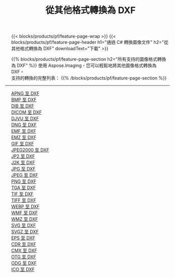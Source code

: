 ﻿---
title: 從其他格式轉換為 DXF 
weight: 3920
url: /zh-hant/java/conversion/to/dxf 
lang: zh-hant
langdirlevel: 2
locales: zh-hans,ja,it,ru,de,es,fr,nl,id,lt,pl,pt,vi,tr,ko,zh-hant,ar,hi,th,sv,cs,uk,he
description: 使用 Aspose.Imaging，您可以輕鬆地將其他格式轉換為 DXF
---

{{< blocks/products/pf/feature-page-wrap >}}
{{< blocks/products/pf/feature-page-header h1="通過 C# 轉換圖像文件" h2="從其他格式轉換為 DXF" downloadText="下載" >}}


{{% blocks/products/pf/feature-page-section  h2="所有支持的圖像格式轉換為 DXF" %}}
使用 Aspose.Imaging，您可以輕鬆地將其他圖像格式轉換為 DXF。
<br/>
支持的轉換的完整列表：
{{% /blocks/products/pf/feature-page-section %}}
<div class="container-fluid productfamilypage bg-gray">
    <div class="convertypes bg-gray agp-content section">
        <div class="container">
		<hr style="margin-left:-20px;"/>
		<div class="row other-converters">
		    <div class='col-md-2 other-converter remove-lp remove-rp'><a href="/imaging/zh-hant/java/conversion/apng-to-dxf" >APNG 至 DXF</a></div>
<div class='col-md-2 other-converter remove-lp remove-rp'><a href="/imaging/zh-hant/java/conversion/bmp-to-dxf" >BMP 至 DXF</a></div>
<div class='col-md-2 other-converter remove-lp remove-rp'><a href="/imaging/zh-hant/java/conversion/dib-to-dxf" >DIB 至 DXF</a></div>
<div class='col-md-2 other-converter remove-lp remove-rp'><a href="/imaging/zh-hant/java/conversion/dicom-to-dxf" >DICOM 至 DXF</a></div>
<div class='col-md-2 other-converter remove-lp remove-rp'><a href="/imaging/zh-hant/java/conversion/djvu-to-dxf" >DJVU 至 DXF</a></div>
<div class='col-md-2 other-converter remove-lp remove-rp'><a href="/imaging/zh-hant/java/conversion/dng-to-dxf" >DNG 至 DXF</a></div>
<div class='col-md-2 other-converter remove-lp remove-rp'><a href="/imaging/zh-hant/java/conversion/emf-to-dxf" >EMF 至 DXF</a></div>
<div class='col-md-2 other-converter remove-lp remove-rp'><a href="/imaging/zh-hant/java/conversion/emz-to-dxf" >EMZ 至 DXF</a></div>
<div class='col-md-2 other-converter remove-lp remove-rp'><a href="/imaging/zh-hant/java/conversion/gif-to-dxf" >GIF 至 DXF</a></div>
<div class='col-md-2 other-converter remove-lp remove-rp'><a href="/imaging/zh-hant/java/conversion/jpeg2000-to-dxf" >JPEG2000 至 DXF</a></div>
<div class='col-md-2 other-converter remove-lp remove-rp'><a href="/imaging/zh-hant/java/conversion/jp2-to-dxf" >JP2 至 DXF</a></div>
<div class='col-md-2 other-converter remove-lp remove-rp'><a href="/imaging/zh-hant/java/conversion/j2k-to-dxf" >J2K 至 DXF</a></div>
<div class='col-md-2 other-converter remove-lp remove-rp'><a href="/imaging/zh-hant/java/conversion/jpg-to-dxf" >JPG 至 DXF</a></div>
<div class='col-md-2 other-converter remove-lp remove-rp'><a href="/imaging/zh-hant/java/conversion/jpeg-to-dxf" >JPEG 至 DXF</a></div>
<div class='col-md-2 other-converter remove-lp remove-rp'><a href="/imaging/zh-hant/java/conversion/png-to-dxf" >PNG 至 DXF</a></div>
<div class='col-md-2 other-converter remove-lp remove-rp'><a href="/imaging/zh-hant/java/conversion/tga-to-dxf" >TGA 至 DXF</a></div>
<div class='col-md-2 other-converter remove-lp remove-rp'><a href="/imaging/zh-hant/java/conversion/tif-to-dxf" >TIF 至 DXF</a></div>
<div class='col-md-2 other-converter remove-lp remove-rp'><a href="/imaging/zh-hant/java/conversion/tiff-to-dxf" >TIFF 至 DXF</a></div>
<div class='col-md-2 other-converter remove-lp remove-rp'><a href="/imaging/zh-hant/java/conversion/webp-to-dxf" >WEBP 至 DXF</a></div>
<div class='col-md-2 other-converter remove-lp remove-rp'><a href="/imaging/zh-hant/java/conversion/wmf-to-dxf" >WMF 至 DXF</a></div>
<div class='col-md-2 other-converter remove-lp remove-rp'><a href="/imaging/zh-hant/java/conversion/wmz-to-dxf" >WMZ 至 DXF</a></div>
<div class='col-md-2 other-converter remove-lp remove-rp'><a href="/imaging/zh-hant/java/conversion/svg-to-dxf" >SVG 至 DXF</a></div>
<div class='col-md-2 other-converter remove-lp remove-rp'><a href="/imaging/zh-hant/java/conversion/svgz-to-dxf" >SVGZ 至 DXF</a></div>
<div class='col-md-2 other-converter remove-lp remove-rp'><a href="/imaging/zh-hant/java/conversion/eps-to-dxf" >EPS 至 DXF</a></div>
<div class='col-md-2 other-converter remove-lp remove-rp'><a href="/imaging/zh-hant/java/conversion/cdr-to-dxf" >CDR 至 DXF</a></div>
<div class='col-md-2 other-converter remove-lp remove-rp'><a href="/imaging/zh-hant/java/conversion/cmx-to-dxf" >CMX 至 DXF</a></div>
<div class='col-md-2 other-converter remove-lp remove-rp'><a href="/imaging/zh-hant/java/conversion/otg-to-dxf" >OTG 至 DXF</a></div>
<div class='col-md-2 other-converter remove-lp remove-rp'><a href="/imaging/zh-hant/java/conversion/odg-to-dxf" >ODG 至 DXF</a></div>
<div class='col-md-2 other-converter remove-lp remove-rp'><a href="/imaging/zh-hant/java/conversion/ico-to-dxf" >ICO 至 DXF</a></div>
                </div>
        </div>
    </div>
</div>
<br/>

